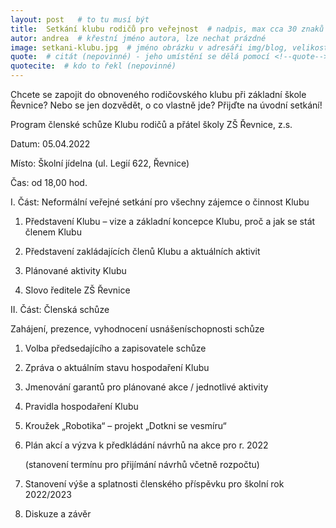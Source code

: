 ```yaml
---
layout: post   # to tu musí být
title:  Setkání klubu rodičů pro veřejnost  # nadpis, max cca 30 znaků (vyzkoušet)
autor: andrea  # křestní jméno autora, lze nechat prázdné
image: setkani-klubu.jpg  # jméno obrázku v adresáři img/blog, velikost 900x600
quote:  # citát (nepovinné) - jeho umístění se dělá pomocí <!--quote--> v textu
quotecite:  # kdo to řekl (nepovinné)
---
```

Chcete se zapojit do obnoveného rodičovského klubu při základní škole Řevnice? 
Nebo se jen dozvědět, o co vlastně jde?
Přijďte na úvodní setkání!

<!--vice-->

Program členské schůze Klubu rodičů a přátel školy ZŠ Řevnice, z.s.

Datum: 05.04.2022

Místo: Školní jídelna (ul. Legií 622, Řevnice)

Čas: od 18,00 hod.

I. Část: Neformální veřejné setkání pro všechny zájemce o činnost Klubu

1. Představení Klubu – vize a základní koncepce Klubu, proč a jak se stát členem Klubu

2. Představení zakládajících členů Klubu a aktuálních aktivit 

3. Plánované aktivity Klubu
 
4. Slovo ředitele ZŠ Řevnice
  

II. Část: Členská schůze 

Zahájení, prezence, vyhodnocení usnášeníschopnosti schůze

1. Volba předsedajícího a zapisovatele schůze
 
2. Zpráva o aktuálním stavu hospodaření Klubu
 
3. Jmenování garantů pro plánované akce / jednotlivé aktivity

4. Pravidla hospodaření Klubu
 
5. Kroužek „Robotika“ – projekt „Dotkni se vesmíru“

6. Plán akcí a výzva k předkládání návrhů na akce pro r. 2022 

      (stanovení termínu pro přijímání návrhů včetně rozpočtu)
  
7. Stanovení výše a splatnosti členského příspěvku pro školní rok 2022/2023

8. Diskuze a závěr

<!--quote-->


